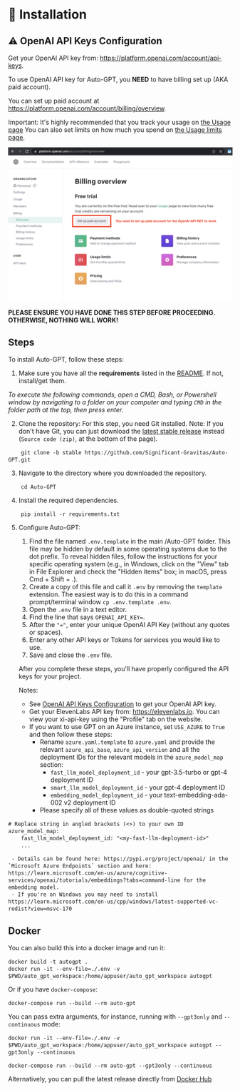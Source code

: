 # 💾 Installation

## ⚠️ OpenAI API Keys Configuration

Get your OpenAI API key from: https://platform.openai.com/account/api-keys.

To use OpenAI API key for Auto-GPT, you **NEED** to have billing set up (AKA paid account).

You can set up paid account at https://platform.openai.com/account/billing/overview.

Important: It's highly recommended that you track your usage on [the Usage page](https://platform.openai.com/account/usage)
You can also set limits on how much you spend on [the Usage limits page](https://platform.openai.com/account/billing/limits).

![For OpenAI API key to work, set up paid account at OpenAI API > Billing](./docs/imgs/openai-api-key-billing-paid-account.png)

**PLEASE ENSURE YOU HAVE DONE THIS STEP BEFORE PROCEEDING. OTHERWISE, NOTHING WILL WORK!**

## Steps

To install Auto-GPT, follow these steps:

1. Make sure you have all the **requirements** listed in the [README](../README.md). If not, install/get them.

_To execute the following commands, open a CMD, Bash, or Powershell window by navigating to a folder on your computer and typing `CMD` in the folder path at the top, then press enter._

2. Clone the repository: For this step, you need Git installed. 
Note: If you don't have Git, you can just download the [latest stable release](https://github.com/Significant-Gravitas/Auto-GPT/releases/latest) instead (`Source code (zip)`, at the bottom of the page).

``` shell
    git clone -b stable https://github.com/Significant-Gravitas/Auto-GPT.git
```

3. Navigate to the directory where you downloaded the repository.

``` shell
    cd Auto-GPT
```

4. Install the required dependencies.

``` shell
    pip install -r requirements.txt
```

5. Configure Auto-GPT:
   1. Find the file named `.env.template` in the main /Auto-GPT folder. This file may be hidden by default in some operating systems due to the dot prefix. To reveal hidden files, follow the instructions for your specific operating system (e.g., in Windows, click on the "View" tab in File Explorer and check the "Hidden items" box; in macOS, press Cmd + Shift + .).
   2. Create a copy of this file and call it `.env` by removing the `template` extension.  The easiest way is to do this in a command prompt/terminal window `cp .env.template .env`.
   3. Open the `.env` file in a text editor.
   4. Find the line that says `OPENAI_API_KEY=`.
   5. After the `"="`, enter your unique OpenAI API Key (without any quotes or spaces).
   6. Enter any other API keys or Tokens for services you would like to use.
   7. Save and close the `.env` file.

   After you complete these steps, you'll have properly configured the API keys for your project.
   
   Notes:
   - See [OpenAI API Keys Configuration](#openai-api-keys-configuration) to get your OpenAI API key.
   - Get your ElevenLabs API key from: https://elevenlabs.io. You can view your xi-api-key using the "Profile" tab on the website.
   - If you want to use GPT on an Azure instance, set `USE_AZURE` to `True` and then follow these steps:
     - Rename `azure.yaml.template` to `azure.yaml` and provide the relevant `azure_api_base`, `azure_api_version` and all the deployment IDs for the relevant models in the `azure_model_map` section:
       - `fast_llm_model_deployment_id` - your gpt-3.5-turbo or gpt-4 deployment ID
       - `smart_llm_model_deployment_id` - your gpt-4 deployment ID
       - `embedding_model_deployment_id` - your text-embedding-ada-002 v2 deployment ID
     - Please specify all of these values as double-quoted strings
       
``` shell
# Replace string in angled brackets (<>) to your own ID
azure_model_map:
    fast_llm_model_deployment_id: "<my-fast-llm-deployment-id>"
    ...
```
     - Details can be found here: https://pypi.org/project/openai/ in the `Microsoft Azure Endpoints` section and here: https://learn.microsoft.com/en-us/azure/cognitive-services/openai/tutorials/embeddings?tabs=command-line for the embedding model.
     - If you're on Windows you may need to install https://learn.microsoft.com/en-us/cpp/windows/latest-supported-vc-redist?view=msvc-170

## Docker

You can also build this into a docker image and run it:

``` shell
docker build -t autogpt .
docker run -it --env-file=./.env -v $PWD/auto_gpt_workspace:/home/appuser/auto_gpt_workspace autogpt
```

Or if you have `docker-compose`:
``` shell
docker-compose run --build --rm auto-gpt
```

You can pass extra arguments, for instance, running with `--gpt3only` and `--continuous` mode:
``` shell
docker run -it --env-file=./.env -v $PWD/auto_gpt_workspace:/home/appuser/auto_gpt_workspace autogpt --gpt3only --continuous
```

``` shell
docker-compose run --build --rm auto-gpt --gpt3only --continuous
```

Alternatively, you can pull the latest release directly from [Docker Hub](https://hub.docker.com/r/significantgravitas/auto-gpt)
